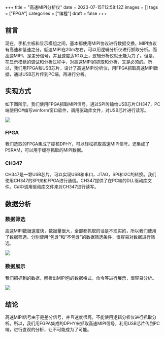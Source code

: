+++
title = "高速MIPI分析仪"
date = 2023-07-15T12:58:12Z
images = []
tags = ["FPGA"]
categories = ["编程"]
draft = false
+++

## 前言

现在，手机主板和显示模组之间，基本都使用MIPI协议进行数据交换。MIPI协议有高速和低速之分。低速MIPI在20m左右，可以用逻辑分析仪进行抓取分析。而高速MIPI，是差分信号，并且速度达1G以上，逻辑分析仪就无能为力了。但是，在显示模组的调试和分析过程中，对高速MIPI的抓取和分析，又是必须的。所以，我们用FPGA和USB芯片，设计了高速MIPI分析仪，用FPGA抓取高速MIPI数据，通过USB芯片传到PC端，再进行分析。

## 实现方式

如下图所示，我们使用FPGA抓取MIPI信号，通过SPI传输给USB芯片CH347，PC端使用C#编写winform窗口软件，调用驱动库文件，对USB芯片进行读写。

![](../../pic/hs_mipi_1.png)

### FPGA

我们选取的FPGA集成了硬核DPHY，可以轻松抓取高速MIPI信号。还集成了PSRAM，可以用于缓存抓取的MIPI数据。

### CH347

CH347是一颗USB芯片，可以实现USB和串口，JTAG，SPI和I2C的转换。我们使用CH347的SPI来和FPGA进行通信。CH347提供了在PC端的DLL驱动库文件。C#中调用驱动库文件来对CH347进行读写。

## 数据分析

### 数据筛选

高速MIPI数据速度快，数据量很大，全部都抓取的话是不现实的，所以我们使用了数据筛选。分别使用“包含”和“不包含”的数据筛选条件，很容易对数据进行筛选。

![](../../pic/hs_mipi_2.png)

### 数据展示

我们把抓到的数据，解析出MIPI包的数据格式，命令等进行展示，很容易分析。

![](../../pic/hs_mipi_3.png)

## 结论

高速MIPI信号由于是差分信号，并且速度很高，不能使用逻辑分析仪进行抓取分析。所以，我们用FGPA集成的DPHY来抓取高速MIPI信号，利用USB芯片传到PC端，进行直观的分析，让不可能成为了可能。